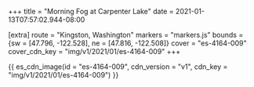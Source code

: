 +++
title = "Morning Fog at Carpenter Lake"
date = 2021-01-13T07:57:02.944-08:00

[extra]
route = "Kingston, Washington"
markers = "markers.js"
bounds = {sw = [47.796, -122.528], ne = [47.816, -122.508]}
cover = "es-4164-009"
cover_cdn_key = "img/v1/2021/01/es-4164-009"
+++

<!-- more -->

{{ es_cdn_image(id = "es-4164-009", cdn_version = "v1", cdn_key = "img/v1/2021/01/es-4164-009") }}
